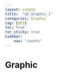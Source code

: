 ```yaml
---
layout: single
title:  "UE_Graphic_1"
categories: Graphic
tag: [UE5]
toc: true
toc_sticky: true
sidebar:
    nav: "counts"
---
```


# Graphic


